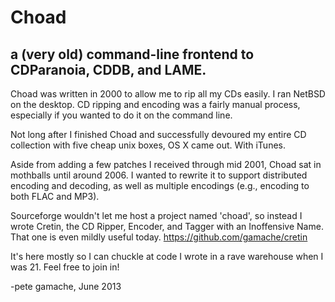 # Choad
## a (very old) command-line frontend to CDParanoia, CDDB, and LAME.

Choad was written in 2000 to allow me to rip all my CDs easily.  I ran
NetBSD on the desktop.  CD ripping and encoding was a fairly manual
process, especially if you wanted to do it on the command line.

Not long after I finished Choad and successfully devoured my entire CD
collection with five cheap unix boxes, OS X came out.  With iTunes.

Aside from adding a few patches I received through mid 2001, Choad sat
in mothballs until around 2006.  I wanted to rewrite it to support 
distributed encoding and decoding, as well as multiple encodings (e.g.,
encoding to both FLAC and MP3).

Sourceforge wouldn't let me host a project named 'choad', so instead I
wrote Cretin, the CD Ripper, Encoder, and Tagger with an Inoffensive
Name.  That one is even mildly useful today.
https://github.com/gamache/cretin

It's here mostly so I can chuckle at code I wrote in a rave warehouse
when I was 21.  Feel free to join in!

-pete gamache, June 2013
